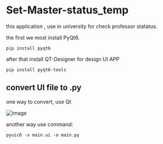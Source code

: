 # Set-Master-status_temp

this application , use in university for check professor statatus.

the first we most install PyQt6.

``` pip install pyqt6 ```

after that install QT-Designer for design UI APP

```pip install pyqt6-tools```

## convert UI file to .py

one way to convert, use Qt

![image](https://user-images.githubusercontent.com/76733942/218256497-53cc2ada-3285-4af2-97ac-3f47f2350392.png)

another way use command:

```pyuic6 -x main.ui -o main.py```
